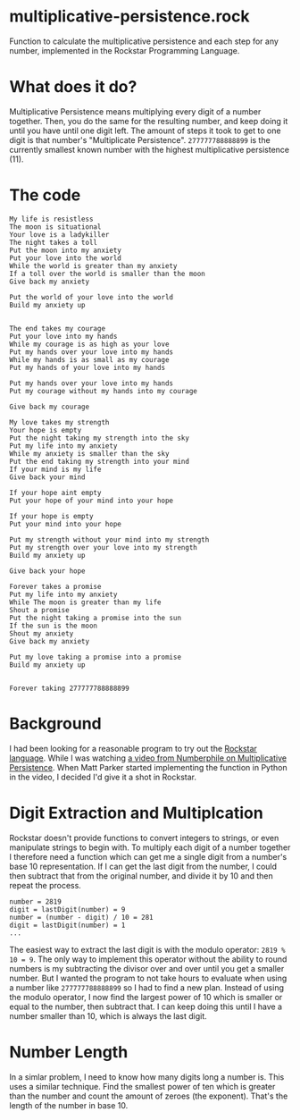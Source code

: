 # multiplicative-persistence.rock
Function to calculate the multiplicative persistence and each step for any number, implemented in the Rockstar Programming Language.

# What does it do?
Multiplicative Persistence means multiplying every digit of a number together. Then, you do the same for the resulting number, and keep doing it until you have until one digit left. The amount of steps it took to get to one digit is that number's "Multiplicate Persistence". `277777788888899` is the currently smallest known number with the highest multiplicative persistence (11).

# The code
```
My life is resistless
The moon is situational
Your love is a ladykiller
The night takes a toll
Put the moon into my anxiety
Put your love into the world
While the world is greater than my anxiety
If a toll over the world is smaller than the moon
Give back my anxiety

Put the world of your love into the world
Build my anxiety up


The end takes my courage
Put your love into my hands
While my courage is as high as your love
Put my hands over your love into my hands
While my hands is as small as my courage
Put my hands of your love into my hands

Put my hands over your love into my hands
Put my courage without my hands into my courage

Give back my courage

My love takes my strength
Your hope is empty
Put the night taking my strength into the sky
Put my life into my anxiety
While my anxiety is smaller than the sky
Put the end taking my strength into your mind
If your mind is my life
Give back your mind

If your hope aint empty
Put your hope of your mind into your hope

If your hope is empty
Put your mind into your hope

Put my strength without your mind into my strength
Put my strength over your love into my strength
Build my anxiety up

Give back your hope

Forever takes a promise
Put my life into my anxiety
While The moon is greater than my life
Shout a promise
Put the night taking a promise into the sun
If the sun is the moon
Shout my anxiety
Give back my anxiety

Put my love taking a promise into a promise
Build my anxiety up


Forever taking 277777788888899
```

# Background
I had been looking for a reasonable program to try out the [Rockstar language](https://github.com/RockstarLang/rockstar). While I was watching [a video from Numberphile on Multiplicative Persistence](https://www.youtube.com/watch?v=Wim9WJeDTHQ). When Matt Parker started implementing the function in Python in the video, I decided I'd give it a shot in Rockstar.

# Digit Extraction and Multiplcation
Rockstar doesn't provide functions to convert integers to strings, or even manipulate strings to begin with. To multiply each digit of a number together I therefore need a function which can get me a single digit from a number's base 10 representation. If I can get the last digit from the number, I could then subtract that from the original number, and divide it by 10 and then repeat the process.
```
number = 2819
digit = lastDigit(number) = 9
number = (number - digit) / 10 = 281
digit = lastDigit(number) = 1
...
```
The easiest way to extract the last digit is with the modulo operator: `2819 % 10 = 9`. The only way to implement this operator without the ability to round numbers is my subtracting the divisor over and over until you get a smaller number. But I wanted the program to not take hours to evaluate when using a number like `277777788888899` so I had to find a new plan.
Instead of using the modulo operator, I now find the largest power of 10 which is smaller or equal to the number, then subtract that. I can keep doing this until I have a number smaller than 10, which is always the last digit.

# Number Length
In a simlar problem, I need to know how many digits long a number is. This uses a similar technique. Find the smallest power of ten which is greater than the number and count the amount of zeroes (the exponent). That's the length of the number in base 10.
